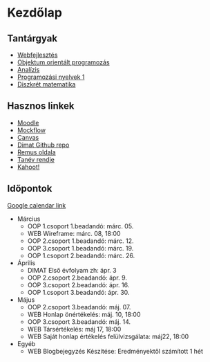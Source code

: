 # Kezdőlap

## Tantárgyak

* [Webfejlesztés](/webfejlesztes.html)
* [Objektum orientált programozás](/oop.html)
* [Analízis](/anal.html)
* [Programozási nyelvek 1](/pny1.html)
* [Diszkrét matematika](/dimat.html)

## Hasznos linkek

* [Moodle](http://moodle.elte.hu)
* [Mockflow](https://mockflow.com/)
* [Canvas](https://canvas.elte.hu/belepes/)
* [Dimat Github repo](https://github.com/richard-koch-gomori/teaching-elte-ik-Discrete-mathematics-1)
* [Remus oldala](https://remus.web.elte.hu)
* [Tanév rendje](https://www.elte.hu/content/a-2018-2019-es-tanev-rendje.t.16970)
* [Kahoot!](https://kahoot.it/)

## Időpontok

[Google calendar link](https://calendar.google.com/calendar?cid=ZXJvMWViYTJkaGo2a2RzbW44OXE1MTFyNGNAZ3JvdXAuY2FsZW5kYXIuZ29vZ2xlLmNvbQ)

* Március
	* OOP	1.csoport 1.beadandó: márc. 05.
	* WEB	Wireframe: márc. 08, 18:00
	* OOP	2.csoport 1.beadandó: márc. 12.
	* OOP	3.csoport 1.beadandó: márc. 19.
	* OOP	1.csoport 2.beadandó: márc. 26.
* Április
	* DIMAT	Első évfolyam zh: ápr. 3
	* OOP 	2.csoport 2.beadandó: ápr. 9.
	* OOP 	3.csoport 2.beadandó: ápr. 16.
	* OOP 	1.csoport 3.beadandó: ápr. 30.
* Május
	* OOP 	2.csoport 3.beadandó: máj. 07.
	* WEB 	Honlap önértékelés: máj. 10, 18:00
	* OOP 	3.csoport 3.beadandó: máj. 14.
	* WEB	Társértékelés: máj 17, 18:00
	* WEB	Saját honlap értékelés felülvizsgálata: máj22, 18:00
* Egyéb
	* WEB	Blogbejegyzés Készítése: Eredményektől számított 1 hét